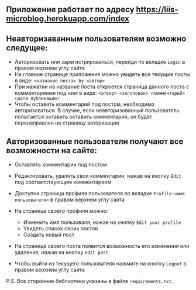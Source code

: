 ## Приложение работает по адресу https://liis-microblog.herokuapp.com/index

## Неавторизаванным пользователям возможно следущее:

 - Авторизовать или зарегистрироваться, перейдя по вкладке `Login` в правом верхнем углу сайта
 - На главное странице приложения можно увидеть все текущие посты в виде: `<название поста> by <автор>`
 - При нажатии на название поста откроется страница данного поста с комментариями под ним в виде:
        `<атвор>
        <заголовок>
        <комментарий>
        <дата публикации>`
 - Чтобы оставить комментарий под постом, необходимо авторизоваться. В случае, если неавторизованный пользователь
 попытается оставить оставить комментарий, он будет перенаправлен на страницу авторизации

## Авторизованные пользователи получают все возможности на сайте:

- Оставлять комментарии под постом
- Редактировать, удалять свои комментарии, нажав на кнопку `Edit` под соответствующим комментарием
- Доступна страница профиля пользователя во вкладке `Profile:<имя пользователя>` в правом верхнем углу сайта
- На странице своего профиля можно:
  - Изменить имя пользоваля, нажав на кнопку `Edit your profile`
  - Увидеть список своих постов
  - Создать новый пост
- На странице своего поста появится возможность его изменения или удаления, нажав на кнопку `Edit post`

- Чтобы выйти из текущего пользователя нажмите на кнопку `Logout` в правом верхнем углу сайта

P.S. Все сторонние библиотеки указаны в файле `requirements.txt`.
